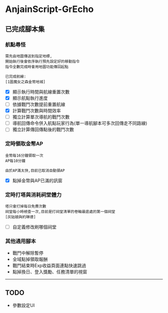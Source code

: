 # AnjainScript-GrEcho

## 已完成腳本集

### 航點尋怪
```
需先由地圖傳送到指定地標,
開始執行後會依序執行預先設定好的移動指令
指令全數完成時會用地圖功能傳回起點

已完成航線:
[1圖魔女之森金幣地城]

```
- [x] 顯示執行時間與航線重置次數
- [x] 顯示航點執行進度
- [ ] 依據戰鬥次數提前重置航線
- [x] 計算戰鬥次數與時間效率
- [ ] 獨立計算單次導航的戰鬥次數
- [ ] 導航回傳命令併入航點玩家行為(單一導航腳本可多次回傳走不同路線)
- [ ] 獨立計算傳回傳點後的戰鬥次數

### 定時領取金幣AP
```
金幣每16分鐘領取一次
AP每10分鐘

由於AP滿太快,目前已取消自動領AP
```
- [x] 點掉金幣與AP已滿的訊窗


### 定時打塔與消耗祠堂體力
```
塔只會打掉每日免費次數
祠堂每小時檢查一次,目前是打祠堂清單的卷軸最底處的第一個祠堂
[灰姑娘與約琳德]
```
- [ ] 自定義修改刷哪個祠堂

### 其他通用腳本
* 戰鬥中解除暫停
* 全域點掉領取報酬
* 戰鬥結束時Exp收益頁面連點快速跳過
* 點掉換日、登入獎勵、任務清單的視窗

___

## TODO
* 參數設定UI

